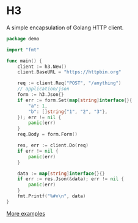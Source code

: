 # H3

A simple encapsulation of Golang HTTP client.

```go
package demo

import "fmt"

func main() {
	client := h3.New()
	client.BaseURL = "https://httpbin.org"

	req := client.Req("POST", "/anything")
	// application/json
	form := h3.Json{}
	if err := form.Set(map[string]interface{}{
		"a": 1,
		"b": []string{"1", "2", "3"},
	}); err != nil {
		panic(err)
	}
	req.Body = form.Form()

	res, err := client.Do(req)
	if err != nil {
		panic(err)
	}

	data := map[string]interface{}{}
	if err := res.Json(&data); err != nil {
		panic(err)
	}
	fmt.Printf("%#v\n", data)
}
```

[More examples](./examples/)
